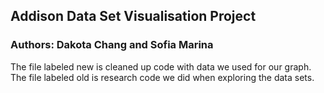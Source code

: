 ## Addison Data Set Visualisation Project
### Authors: Dakota Chang and Sofia Marina

The file labeled new is cleaned up code with data we used for our graph. The file labeled old is research code we did when exploring the data sets.
